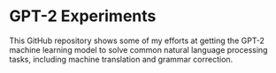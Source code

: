 # GPT-2 Experiments

This GitHub repository shows some of my efforts at getting the GPT-2 machine learning model to solve common natural language processing tasks, including machine translation and grammar correction.
